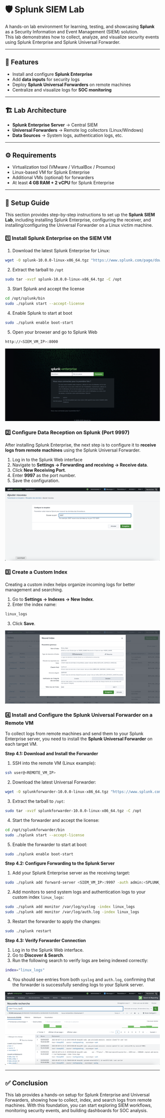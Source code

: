 # 🛡️ Splunk SIEM Lab

A hands-on lab environment for learning, testing, and showcasing **Splunk** as a Security Information and Event Management (SIEM) solution.  
This lab demonstrates how to collect, analyze, and visualize security events using Splunk Enterprise and Splunk Universal Forwarder.

---

## 🚀 Features
- Install and configure **Splunk Enterprise**  
- Add **data inputs** for security logs  
- Deploy **Splunk Universal Forwarders** on remote machines  
- Centralize and visualize logs for **SOC monitoring**  

---

## 🏗️ Lab Architecture
- **Splunk Enterprise Server** → Central SIEM  
- **Universal Forwarders** → Remote log collectors (Linux/Windows)  
- **Data Sources** → System logs, authentication logs, etc.  

---

## ⚙️ Requirements
- Virtualization tool (VMware / VirtualBox / Proxmox)  
- Linux-based VM for Splunk Enterprise  
- Additional VMs (optional) for forwarders  
- At least **4 GB RAM + 2 vCPU** for Splunk Enterprise  

---

## 📖 Setup Guide

This section provides step-by-step instructions to set up the **Splunk SIEM Lab**, including installing Splunk Enterprise, configuring the receiver, and installing/configuring the Universal Forwarder on a Linux victim machine.

### 1️⃣ Install Splunk Enterprise on the SIEM VM

1. Download the latest Splunk Enterprise for Linux:

```bash
wget -O splunk-10.0.0-linux-x86_64.tgz "https://www.splunk.com/page/download_track?file=10.0.0/linux/splunk-10.0.0.tgz"
```

2. Extract the tarball to `/opt`
   
```bash
sudo tar -xvzf splunk-10.0.0-linux-x86_64.tgz -C /opt
```

3. Start Splunk and accept the license

```bash
cd /opt/splunk/bin
sudo ./splunk start --accept-license
```

4. Enable Splunk to start at boot

```bash
sudo ./splunk enable boot-start
```

5. Open your browser and go to Splunk Web

```bash
http://<SIEM_VM_IP>:8000
```

![Splunk Login Page](./screenshots/splunk_login.png)


### 2️⃣ Configure Data Reception on Splunk (Port 9997)
After installing Splunk Enterprise, the next step is to configure it to **receive logs from remote machines** using the Splunk Universal Forwarder.

1. Log in to the Splunk Web interface
2. Navigate to **Settings → Forwarding and receiving → Receive data**.
3. Click **New Receiving Port**.
4. Enter **9997** as the port number.
5. Save the configuration.


![Splunk Data Reception](./screenshots/splunk_data_reception.png)


### 3️⃣ Create a Custom Index
Creating a custom index helps organize incoming logs for better management and searching.

1. Go to **Settings → Indexes → New Index**.
2. Enter the index name:
```bash
linux_logs
```
3. Click **Save**.

![Splunk Custom Index](./screenshots/splunk_custom_index.png)


### 4️⃣ Install and Configure the Splunk Universal Forwarder on a Remote VM
To collect logs from remote machines and send them to your Splunk Enterprise server, you need to install the **Splunk Universal Forwarder** on each target VM.

**Step 4.1: Download and Install the Forwarder**

1. SSH into the remote VM (Linux example):
```bash
ssh user@<REMOTE_VM_IP>
```

2. Download the latest Universal Forwarder:
```bash
wget -O splunkforwarder-10.0.0-linux-x86_64.tgz "https://www.splunk.com/page/download_track?file=10.0.0/universalforwarder/linux/splunkforwarder-10.0.0.tgz"
```

3. Extract the tarball to `/opt`:
```bash
sudo tar -xvzf splunkforwarder-10.0.0-linux-x86_64.tgz -C /opt
```

4. Start the forwarder and accept the license:
```bash
cd /opt/splunkforwarder/bin
sudo ./splunk start --accept-license
```

5. Enable the forwarder to start at boot:
```bash
sudo ./splunk enable boot-start
```

**Step 4.2: Configure Forwarding to the Splunk Server**

1. Add your Splunk Enterprise server as the receiving target:
```bash
sudo ./splunk add forward-server <SIEM_VM_IP>:9997 -auth admin:<SPLUNK_PASSWORD>
```

2. Add monitors to send system logs and authentication logs to your custom index `linux_logs`:
```bash
sudo ./splunk add monitor /var/log/syslog -index linux_logs
sudo ./splunk add monitor /var/log/auth.log -index linux_logs
```

3. Restart the forwarder to apply the changes:
```bash
sudo ./splunk restart
```

**Step 4.3: Verify Forwarder Connection**
1. Log in to the Splunk Web interface.
2. Go to **Discover & Search**.
3. Run the following search to verify logs are being indexed correctly:
```bash
index="linux_logs"
```
4. You should see entries from both `syslog` and `auth.log`, confirming that the forwarder is successfully sending logs to your Splunk server.

![Splunk Discover](./screenshots/splunk_discover.png)

---

## ✅ Conclusion

This lab provides a hands-on setup for Splunk Enterprise and Universal Forwarders, showing how to collect, index, and search logs from remote machines. With this foundation, you can start exploring SIEM workflows, monitoring security events, and building dashboards for SOC analysis.